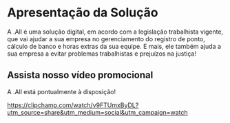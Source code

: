 # Apresentação da Solução

A .All é uma solução digital, em acordo com a legislação trabalhista vigente, que vai ajudar a sua empresa no gerenciamento do registro de ponto, cálculo de banco e horas extras da sua equipe.
E mais, ele também ajuda a sua empresa a evitar problemas trabalhistas e prejuízos na justiça!


## Assista nosso vídeo promocional
A .All está pontualmente à disposição!

https://clipchamp.com/watch/v9FTUmxByDL?utm_source=share&utm_medium=social&utm_campaign=watch
